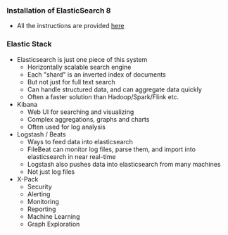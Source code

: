 ### Installation of ElasticSearch 8
- All the instructions are provided [here](http://media.sundog-soft.com/es8/install.txt)

### Elastic Stack
- Elasticsearch is just one piece of this system
    - Horizontally scalable search engine
    - Each "shard" is an inverted index of documents
    - But not just for full text search
    - Can handle structured data, and can aggregate data quickly
    - Often a faster solution than Hadoop/Spark/Flink etc.
- Kibana
    - Web UI for searching and visualizing
    - Complex aggregations, graphs and charts
    - Often used for log analysis
- Logstash / Beats
    - Ways to feed data into elasticsearch
    - FileBeat can monitor log files, parse them, and import into elasticsearch in near real-time
    - Logstash also pushes data into elasticsearch from many machines
    - Not just log files
- X-Pack
    - Security
    - Alerting
    - Monitoring
    - Reporting
    - Machine Learning
    - Graph Exploration